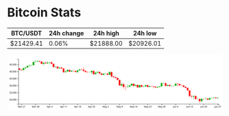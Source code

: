 # Bitcoin Stats

BTC/USDT|24h change|24h high|24h low|
|---|---|---|---|
|$21429.41|0.06%|$21888.00|$20926.01|

<img src="./chart.svg">
